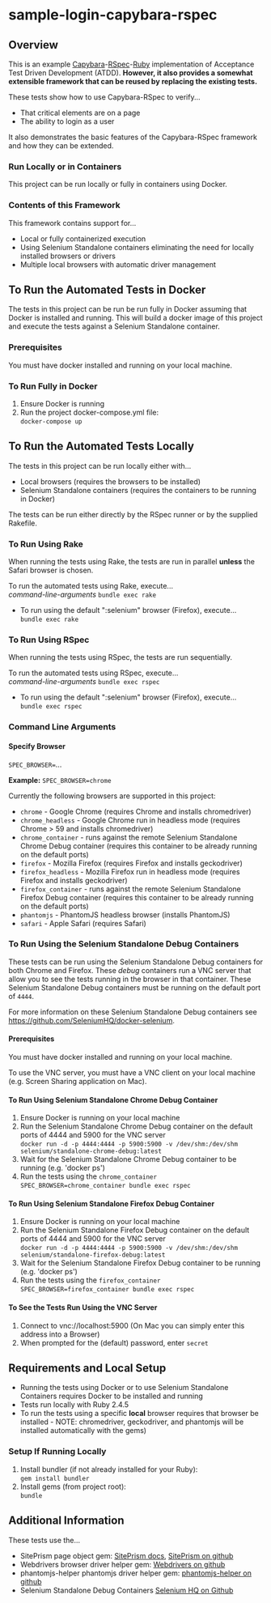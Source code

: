 # sample-login-capybara-rspec

## Overview
This is an example 
[Capybara](https://github.com/teamcapybara/capybara)-[RSpec](http://rspec.info/)-[Ruby](https://www.ruby-lang.org)
implementation of Acceptance Test Driven Development (ATDD).
**However, it also provides a somewhat extensible framework that can be reused
by replacing the existing tests.**

These tests show how to use Capybara-RSpec to verify...
* That critical elements are on a page
* The ability to login as a user

It also demonstrates the basic features
of the Capybara-RSpec framework and how they can be extended.

### Run Locally or in Containers
This project can be run locally or fully in containers using Docker.

### Contents of this Framework
This framework contains support for...
* Local or fully containerized execution
* Using Selenium Standalone containers eliminating the need for locally installed browsers or drivers
* Multiple local browsers with automatic driver management


## To Run the Automated Tests in Docker
The tests in this project can be run be run fully in Docker
assuming that Docker is installed and running.  This will build
a docker image of this project and execute the tests against
a Selenium Standalone container.

### Prerequisites
You must have docker installed and running on your local machine.

### To Run Fully in Docker
1. Ensure Docker is running
2. Run the project docker-compose.yml file:  
`docker-compose up`


## To Run the Automated Tests Locally
The tests in this project can be run locally either with...
* Local browsers (requires the browsers to be installed)
* Selenium Standalone containers (requires the containers to be running in Docker)

The tests can be run either directly by the RSpec runner or by the
supplied Rakefile.

### To Run Using Rake
When running the tests using Rake, the tests are run in
parallel **unless** the Safari browser is chosen.

To run the automated tests using Rake, execute...  
*command-line-arguments* `bundle exec rake`

* To run using the default ":selenium" browser (Firefox), execute...  
`bundle exec rake`

### To Run Using RSpec
When running the tests using RSpec, the tests are run sequentially.

To run the automated tests using RSpec, execute...  
*command-line-arguments* `bundle exec rspec`

* To run using the default ":selenium" browser (Firefox), execute...  
`bundle exec rspec`

### Command Line Arguments
#### Specify Browser
`SPEC_BROWSER=`...

**Example:**
`SPEC_BROWSER=chrome`

Currently the following browsers are supported in this project:
* `chrome` - Google Chrome (requires Chrome and installs chromedriver)
* `chrome_headless` - Google Chrome run in headless mode (requires Chrome > 59 and installs chromedriver)
* `chrome_container` - runs against the remote Selenium Standalone Chrome Debug container (requires this container
to be already running on the default ports)
* `firefox` - Mozilla Firefox (requires Firefox and installs geckodriver)
* `firefox_headless` - Mozilla Firefox run in headless mode (requires Firefox and installs geckodriver)
* `firefox_container` - runs against the remote Selenium Standalone Firefox Debug container (requires this container
to be already running on the default ports)
* `phantomjs` - PhantomJS headless browser (installs PhantomJS)
* `safari` - Apple Safari (requires Safari)

### To Run Using the Selenium Standalone Debug Containers
These tests can be run using the Selenium Standalone Debug containers for both
Chrome and Firefox.  These *debug* containers run a VNC server that allow you to see
the tests running in the browser in that container.  These Selenium Standalone Debug containers
must be running on the default port of `4444`.

For more information on these Selenium Standalone Debug containers see https://github.com/SeleniumHQ/docker-selenium.

#### Prerequisites
You must have docker installed and running on your local machine.

To use the VNC server, you must have a VNC client on your local machine (e.g. Screen Sharing application on Mac).

#### To Run Using Selenium Standalone Chrome Debug Container
1. Ensure Docker is running on your local machine
2. Run the Selenium Standalone Chrome Debug container on the default ports of 4444 and 5900 
for the VNC server  
`docker run -d -p 4444:4444 -p 5900:5900 -v /dev/shm:/dev/shm selenium/standalone-chrome-debug:latest`
3. Wait for the Selenium Standalone Chrome Debug container to be running (e.g. 'docker ps')
4. Run the tests using the `chrome_container`  
`SPEC_BROWSER=chrome_container bundle exec rspec`

#### To Run Using Selenium Standalone Firefox Debug Container
1. Ensure Docker is running on your local machine
2. Run the Selenium Standalone Firefox Debug container on the default ports of 4444 and 5900 
for the VNC server  
`docker run -d -p 4444:4444 -p 5900:5900 -v /dev/shm:/dev/shm selenium/standalone-firefox-debug:latest`
3. Wait for the Selenium Standalone Firefox Debug container to be running (e.g. 'docker ps')
4. Run the tests using the `firefox_container`  
`SPEC_BROWSER=firefox_container bundle exec rspec`

#### To See the Tests Run Using the VNC Server
1. Connect to vnc://localhost:5900 (On Mac you can simply enter this address into a Browser)
2. When prompted for the (default) password, enter `secret`


## Requirements and Local Setup
* Running the tests using Docker or to use Selenium Standalone Containers requires Docker to be installed and running
* Tests run locally with Ruby 2.4.5
* To run the tests using a specific **local** browser requires that browser 
be installed - NOTE: chromedriver, geckodriver, and phantomjs will be
installed automatically with the gems)

### Setup If Running Locally
1. Install bundler (if not already installed for your Ruby):  
`gem install bundler`
2. Install gems (from project root):  
`bundle`


## Additional Information
These tests use the... 
* SitePrism page object gem: [SitePrism docs](http://www.rubydoc.info/gems/site_prism/index),
[SitePrism on github](https://github.com/natritmeyer/site_prism)
* Webdrivers browser driver helper gem: [Webdrivers on github](https://github.com/titusfortner/webdrivers)
* phantomjs-helper phantomjs driver helper gem: [phantomjs-helper on github](https://github.com/bergholdt/phantomjs-helper)
* Selenium Standalone Debug Containers [Selenium HQ on Github](https://github.com/SeleniumHQ/docker-selenium)

